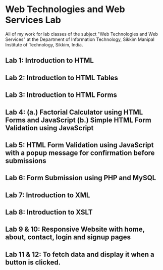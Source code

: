 # Web Technologies and Web Services Lab

All of my work for lab classes of the subject "Web Technologies and Web Services" at the Department of Information Technology, Sikkim Manipal Institute of Technology, Sikkim, India.

## Lab 1: Introduction to HTML

## Lab 2: Introduction to HTML Tables

## Lab 3: Introduction to HTML Forms

## Lab 4: (a.) Factorial Calculator using HTML Forms and JavaScript (b.) Simple HTML Form Validation using JavaScript

## Lab 5: HTML Form Validation using JavaScript with a popup message for confirmation before submissions

## Lab 6: Form Submission using PHP and MySQL

## Lab 7: Introduction to XML

## Lab 8: Introduction to XSLT

## Lab 9 & 10: Responsive Website with home, about, contact, login and signup pages

## Lab 11 & 12: To fetch data and display it when a button is clicked.
